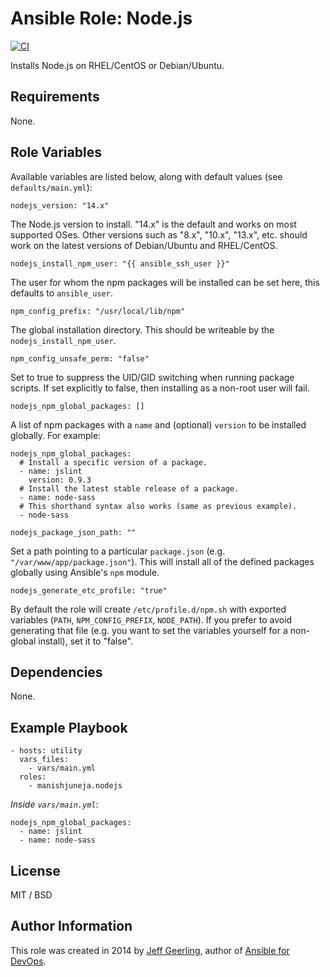 # Ansible Role: Node.js

[![CI](https://github.com/geerlingguy/ansible-role-nodejs/workflows/CI/badge.svg?event=push)](https://github.com/geerlingguy/ansible-role-nodejs/actions?query=workflow%3ACI)

Installs Node.js on RHEL/CentOS or Debian/Ubuntu.

## Requirements

None.

## Role Variables

Available variables are listed below, along with default values (see `defaults/main.yml`):

    nodejs_version: "14.x"

The Node.js version to install. "14.x" is the default and works on most supported OSes. Other versions such as "8.x", "10.x", "13.x", etc. should work on the latest versions of Debian/Ubuntu and RHEL/CentOS.

    nodejs_install_npm_user: "{{ ansible_ssh_user }}"

The user for whom the npm packages will be installed can be set here, this defaults to `ansible_user`.

    npm_config_prefix: "/usr/local/lib/npm"

The global installation directory. This should be writeable by the `nodejs_install_npm_user`.

    npm_config_unsafe_perm: "false"

Set to true to suppress the UID/GID switching when running package scripts. If set explicitly to false, then installing as a non-root user will fail.

    nodejs_npm_global_packages: []

A list of npm packages with a `name` and (optional) `version` to be installed globally. For example:

    nodejs_npm_global_packages:
      # Install a specific version of a package.
      - name: jslint
        version: 0.9.3
      # Install the latest stable release of a package.
      - name: node-sass
      # This shorthand syntax also works (same as previous example).
      - node-sass
<!-- code block separator -->

    nodejs_package_json_path: ""

Set a path pointing to a particular `package.json` (e.g. `"/var/www/app/package.json"`). This will install all of the defined packages globally using Ansible's `npm` module.

    nodejs_generate_etc_profile: "true"

By default the role will create `/etc/profile.d/npm.sh` with exported variables (`PATH`, `NPM_CONFIG_PREFIX`, `NODE_PATH`). If you prefer to avoid generating that file (e.g. you want to set the variables yourself for a non-global install), set it to "false".

## Dependencies

None.

## Example Playbook

    - hosts: utility
      vars_files:
        - vars/main.yml
      roles:
        - manishjuneja.nodejs

*Inside `vars/main.yml`*:

    nodejs_npm_global_packages:
      - name: jslint
      - name: node-sass

## License

MIT / BSD

## Author Information

This role was created in 2014 by [Jeff Geerling](https://www.jeffgeerling.com/), author of [Ansible for DevOps](https://www.ansiblefordevops.com/).
